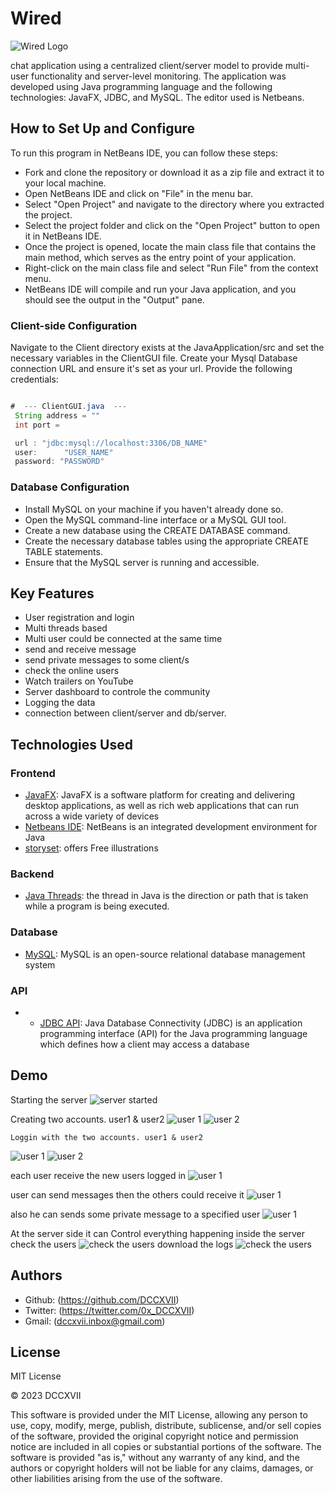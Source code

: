 # Wired 
![Wired Logo](./JavaApplication/src/Icons/landscape-1.png)


chat application using a centralized client/server model to provide multi-user functionality and server-level monitoring. The application was developed using Java programming language and the following technologies: JavaFX, JDBC, and MySQL. The editor used is Netbeans.

## How to Set Up and Configure

To run this program in NetBeans IDE, you can follow these steps:

- Fork and clone the repository or download it as a zip file and extract it to your local machine.
- Open NetBeans IDE and click on "File" in the menu bar.
- Select "Open Project" and navigate to the directory where you extracted the project.
- Select the project folder and click on the "Open Project" button to open it in NetBeans IDE.
- Once the project is opened, locate the main class file that contains the main method, which serves as the entry point of your application.
- Right-click on the main class file and select "Run File" from the context menu.
- NetBeans IDE will compile and run your Java application, and you should see the output in the "Output" pane.

### Client-side Configuration

Navigate to the Client directory exists at the JavaApplication/src and set the necessary variables in the ClientGUI file. Create your Mysql Database connection URL and ensure it's set as your url. Provide the following credentials:

```java

#  --- ClientGUI.java  ---
 String address = ""
 int port =

 url : "jdbc:mysql://localhost:3306/DB_NAME"
 user:      "USER_NAME"
 password: "PASSWORD"
```



### Database Configuration

* Install MySQL on your machine if you haven't already done so.
* Open the MySQL command-line interface or a MySQL GUI tool.
* Create a new database using the CREATE DATABASE command.
* Create the necessary database tables using the appropriate CREATE TABLE statements.
* Ensure that the MySQL server is running and accessible.


## Key Features

- User registration and login
- Multi threads based
- Multi user could be connected at the same time
- send and receive message
- send private messages to some client/s
- check the online users
- Watch trailers on YouTube
- Server dashboard to controle the community
- Logging the data
- connection between client/server and db/server.

## Technologies Used

### Frontend

- [JavaFX](#https://openjfx.io/): JavaFX is a software platform for creating and delivering desktop applications, as well as rich web applications that can run across a wide variety of devices
- [Netbeans IDE](#https://netbeans.apache.org/): NetBeans is an integrated development environment for Java
- [storyset](#https://storyset.com/): offers Free illustrations

### Backend

- [Java Threads](#https://www.java.com/en/): the thread in Java is the direction or path that is taken while a program is being executed. 


### Database

- [MySQL](#https://www.mysql.com): MySQL is an open-source relational database management system

### API

- - [JDBC API](#https://www.oracle.com/database/technologies/appdev/jdbc-downloads.html): Java Database Connectivity (JDBC) is an application programming interface (API) for the Java programming language which defines how a client may access a database

## Demo

Starting the server
![server started](./Test/Service-side-2.PNG)

Creating two accounts. user1 & user2
![user 1](./Test/Signup-user2.PNG)
![user 2](./Test/Signup-user2.PNG)
```
Loggin with the two accounts. user1 & user2
```
![user 1](./Test/Signin-user1.PNG)
![user 2](./Test/Signin-user1.PNG)

each user receive the new users logged in
![user 1](./Test/user1-connected.PNG)

user can send messages then the others could receive it
![user 1](./Test/user1-sending-messages-with-user2.PNG)

also he can sends some private message to a specified user
![user 1](./Test/user1-sending-private-messages-with-user2.PNG)

At the server side it can Control everything happening inside the server
check the users
![check the users](./Test/Server-side-3-Users.PNG)
download the logs
![check the users](./Test/Server-side-3-client-connecter.PNG)
## Authors

- Github: (https://github.com/DCCXVII)
- Twitter: (https://twitter.com/0x_DCCXVII)
- Gmail: (dccxvii.inbox@gmail.com)

## License

MIT License

© 2023 DCCXVII

This software is provided under the MIT License, allowing any person to use, copy, modify, merge, publish, distribute, sublicense, and/or sell copies of the software, provided the original copyright notice and permission notice are included in all copies or substantial portions of the software. The software is provided "as is," without any warranty of any kind, and the authors or copyright holders will not be liable for any claims, damages, or other liabilities arising from the use of the software.
